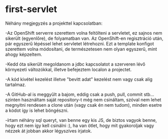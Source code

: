 first-servlet
=============
Néhány megjegyzés a projekttel kapcsolatban:

-Az OpenShift serverre szerettem volna feltölteni a servletet, ez sajnos nem sikerült (egyenlőre), de folyamatban van. Az OpenShift-en regisztráció után, pár egyszerű lépéssel lehet servletet létrehozni. Ezt a template konfigot szerettem volna módosítani, de természetesen nem olyan egyszerű, mint ahogy képzeltem.

-Kedd óta sikerült megoldanom a jdbc kapcsolatot a szerveren lévő környezeti változókkal, illetve befejeztem localon a projectet.

-A kód kivétel kezelést illetve "bevitt adat" kezelést nem vagy csak alig tartalmaz.

-A GitHub-al is meggyűlt a bajom, eddig csak a push, pull, commit stb... szinten használtam saját repository-t még nem csináltam, szóval nem lehet megnyitni rendesen a clone után (vagy csak én nem tudom), minden esetre a kódot így is lehet böngészni.

-írtam néhány sql queryt, van benne egy kis JS, de biztos vagyok benne, hogy ezt nem így kell csinálni :), ha van ötlet, hogy mit gyakoroljak vagy nézzek át jobban  akkor légyszíves írjatok.
